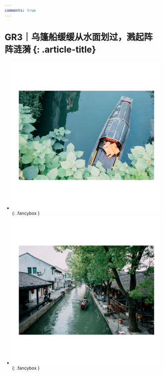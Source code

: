 ```yaml
---
comments: true
---
```


# GR3｜乌篷船缓缓从水面划过，溅起阵阵涟漪 {: .article-title}

<div class="grid cards" markdown>

- [![Image 3](94cfdeb6-edee-40ab-b636-1d10605e9170.jpg)](94cfdeb6-edee-40ab-b636-1d10605e9170.jpg){: .fancybox }
- [![Image 3](709e2cd6-6e1e-412c-a7d5-a3c248a86673.jpg)](709e2cd6-6e1e-412c-a7d5-a3c248a86673.jpg){: .fancybox }


</div>